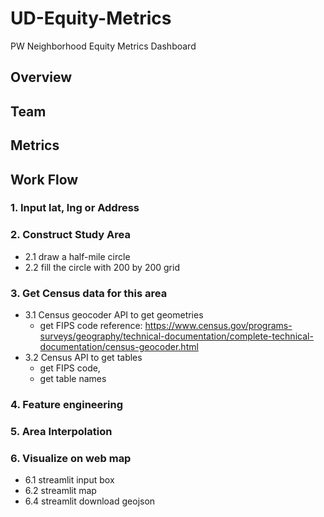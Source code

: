 # UD-Equity-Metrics
PW Neighborhood Equity Metrics Dashboard
## Overview
## Team
## Metrics
## Work Flow
### 1. Input lat, lng or Address
### 2. Construct Study Area
-  2.1 draw a half-mile circle
-  2.2 fill the circle with 200 by 200 grid

### 3. Get Census data for this area
- 3.1 Census geocoder API to get geometries
    - get FIPS code
    reference: https://www.census.gov/programs-surveys/geography/technical-documentation/complete-technical-documentation/census-geocoder.html
- 3.2 Census API to get tables
     - get FIPS code, 
     - get table names
### 4. Feature engineering
### 5. Area Interpolation
### 6. Visualize on web map
  - 6.1 streamlit input box
  - 6.2 streamlit map
  - 6.4 streamlit download geojson

